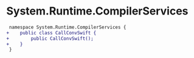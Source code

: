 # System.Runtime.CompilerServices

``` diff
 namespace System.Runtime.CompilerServices {
+    public class CallConvSwift {
+        public CallConvSwift();
+    }
 }
```
